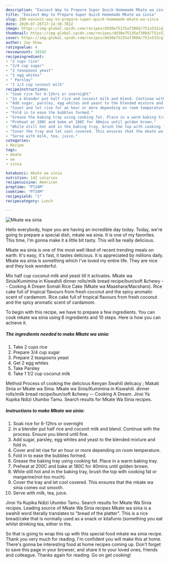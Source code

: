 ```yaml
---
description: "Easiest Way to Prepare Super Quick Homemade Mkate wa sinia"
title: "Easiest Way to Prepare Super Quick Homemade Mkate wa sinia"
slug: 280-easiest-way-to-prepare-super-quick-homemade-mkate-wa-sinia
date: 2020-07-26T17:14:30.781Z
image: https://img-global.cpcdn.com/recipes/dd30e75135af308d/751x532cq70/mkate-wa-sinia-recipe-main-photo.jpg
thumbnail: https://img-global.cpcdn.com/recipes/dd30e75135af308d/751x532cq70/mkate-wa-sinia-recipe-main-photo.jpg
cover: https://img-global.cpcdn.com/recipes/dd30e75135af308d/751x532cq70/mkate-wa-sinia-recipe-main-photo.jpg
author: Jay Shaw
ratingvalue: 4
reviewcount: 34242
recipeingredient:
- "2 cups rice"
- "3/4 cup sugar"
- "2 teaspoons yeast"
- "2 egg whites"
- " Parsley"
- "1 1/2 cup coconut milk"
recipeinstructions:
- "Soak rice for 6-12hrs or overnight"
- "In a blender put half rice and coconit milk and blend. Continue with the process. Ensure you blend until fine."
- "Add sugar, parsley, egg whites and yeast to the blended mixture and fold in."
- "Cover and let rise for an hour or more depending on room temperature."
- "Fold in to ease the bubbles formed."
- "Grease the baking tray using cooking fat. Place in a warm baking tray."
- "Preheat at 200C and bake at 180C for 40mins until golden brown."
- "While still hot and in the baking tray, brush the top with cooking fat or margarine(not too much)."
- "Cover the tray and let cool covered. This ensures that the mkate wa sinia comes out smooth."
- "Serve with milk, tea, juice."
categories:
- Recipe
tags:
- mkate
- wa
- sinia

katakunci: mkate wa sinia 
nutrition: 142 calories
recipecuisine: American
preptime: "PT24M"
cooktime: "PT34M"
recipeyield: "1"
recipecategory: Lunch

---
```



![Mkate wa sinia](https://img-global.cpcdn.com/recipes/dd30e75135af308d/751x532cq70/mkate-wa-sinia-recipe-main-photo.jpg)

Hello everybody, hope you are having an incredible day today. Today, we're going to prepare a special dish, mkate wa sinia. It is one of my favorites. This time, I'm gonna make it a little bit tasty. This will be really delicious.

Mkate wa sinia is one of the most well liked of recent trending meals on earth. It's easy, it's fast, it tastes delicious. It is appreciated by millions daily. Mkate wa sinia is something which I've loved my entire life. They are nice and they look wonderful.

Mix half cup coconut milk and yeast till it activates. Mkate wa Sinia/Kumimina in Kiswahili dinner rolls/milk bread recipe/bun/soft &amp;chewy -- Cooking A Dream Somali Rice Cake (Mkate wa Maashara/Macsharo). Rice cake full of tropical flavours from fresh coconut and the spicy aromatic scent of cardamom. Rice cake full of tropical flavours from fresh coconut and the spicy aromatic scent of cardamom.


To begin with this recipe, we have to prepare a few ingredients. You can cook mkate wa sinia using 6 ingredients and 10 steps. Here is how you can achieve it.

<!--inarticleads1-->

##### The ingredients needed to make Mkate wa sinia:

1. Take 2 cups rice
1. Prepare 3/4 cup sugar
1. Prepare 2 teaspoons yeast
1. Get 2 egg whites
1. Take  Parsley
1. Take 1 1/2 cup coconut milk


Method Process of cooking the delicious Kenyan Swahili delicacy ; Makati Sinia or Mkate wa Sinia. Mkate wa Sinia/Kumimina in Kiswahili. dinner rolls/milk bread recipe/bun/soft &amp;chewy -- Cooking A Dream. Jinsi Ya Kupika Ndizi Utumbo Tamu. Search results for Mkate Wa Sinia recipes. 

<!--inarticleads2-->

##### Instructions to make Mkate wa sinia:

1. Soak rice for 6-12hrs or overnight
1. In a blender put half rice and coconit milk and blend. Continue with the process. Ensure you blend until fine.
1. Add sugar, parsley, egg whites and yeast to the blended mixture and fold in.
1. Cover and let rise for an hour or more depending on room temperature.
1. Fold in to ease the bubbles formed.
1. Grease the baking tray using cooking fat. Place in a warm baking tray.
1. Preheat at 200C and bake at 180C for 40mins until golden brown.
1. While still hot and in the baking tray, brush the top with cooking fat or margarine(not too much).
1. Cover the tray and let cool covered. This ensures that the mkate wa sinia comes out smooth.
1. Serve with milk, tea, juice.


Jinsi Ya Kupika Ndizi Utumbo Tamu. Search results for Mkate Wa Sinia recipes. Leading source of Mkate Wa Sinia recipes Mkate wa sinia is a swahili word literally translates to &#34;bread of the platter&#34;. This is a rice bread/cake that is normally used as a snack or kitafunio (something you eat whilst drinking tea, either in the. 

So that is going to wrap this up with this special food mkate wa sinia recipe. Thank you very much for reading. I'm confident you will make this at home. There's gonna be interesting food at home recipes coming up. Don't forget to save this page in your browser, and share it to your loved ones, friends and colleague. Thanks again for reading. Go on get cooking!
